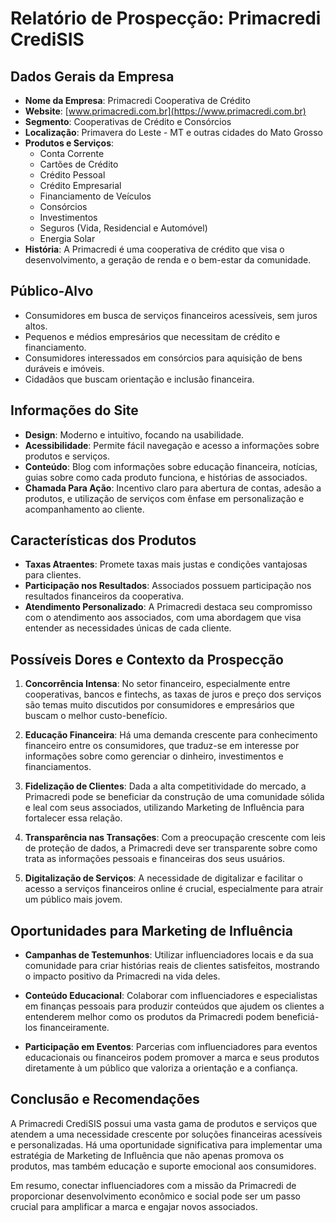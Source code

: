 # Relatório de Prospecção: Primacredi CrediSIS

## Dados Gerais da Empresa
- **Nome da Empresa**: Primacredi Cooperativa de Crédito
- **Website**: [www.primacredi.com.br](https://www.primacredi.com.br)
- **Segmento**: Cooperativas de Crédito e Consórcios
- **Localização**: Primavera do Leste - MT e outras cidades do Mato Grosso
- **Produtos e Serviços**:
  - Conta Corrente
  - Cartões de Crédito
  - Crédito Pessoal
  - Crédito Empresarial
  - Financiamento de Veículos
  - Consórcios
  - Investimentos
  - Seguros (Vida, Residencial e Automóvel)
  - Energia Solar
- **História**: A Primacredi é uma cooperativa de crédito que visa o desenvolvimento, a geração de renda e o bem-estar da comunidade.

## Público-Alvo
- Consumidores em busca de serviços financeiros acessíveis, sem juros altos.
- Pequenos e médios empresários que necessitam de crédito e financiamento.
- Consumidores interessados em consórcios para aquisição de bens duráveis e imóveis.
- Cidadãos que buscam orientação e inclusão financeira.

## Informações do Site
- **Design**: Moderno e intuitivo, focando na usabilidade.
- **Acessibilidade**: Permite fácil navegação e acesso a informações sobre produtos e serviços.
- **Conteúdo**: Blog com informações sobre educação financeira, notícias, guias sobre como cada produto funciona, e histórias de associados.
- **Chamada Para Ação**: Incentivo claro para abertura de contas, adesão a produtos, e utilização de serviços com ênfase em personalização e acompanhamento ao cliente.

## Características dos Produtos
- **Taxas Atraentes**: Promete taxas mais justas e condições vantajosas para clientes.
- **Participação nos Resultados**: Associados possuem participação nos resultados financeiros da cooperativa.
- **Atendimento Personalizado**: A Primacredi destaca seu compromisso com o atendimento aos associados, com uma abordagem que visa entender as necessidades únicas de cada cliente.

## Possíveis Dores e Contexto da Prospecção
1. **Concorrência Intensa**: No setor financeiro, especialmente entre cooperativas, bancos e fintechs, as taxas de juros e preço dos serviços são temas muito discutidos por consumidores e empresários que buscam o melhor custo-benefício.
   
2. **Educação Financeira**: Há uma demanda crescente para conhecimento financeiro entre os consumidores, que traduz-se em interesse por informações sobre como gerenciar o dinheiro, investimentos e financiamentos.
   
3. **Fidelização de Clientes**: Dada a alta competitividade do mercado, a Primacredi pode se beneficiar da construção de uma comunidade sólida e leal com seus associados, utilizando Marketing de Influência para fortalecer essa relação.
   
4. **Transparência nas Transações**: Com a preocupação crescente com leis de proteção de dados, a Primacredi deve ser transparente sobre como trata as informações pessoais e financeiras dos seus usuários.
   
5. **Digitalização de Serviços**: A necessidade de digitalizar e facilitar o acesso a serviços financeiros online é crucial, especialmente para atrair um público mais jovem.

## Oportunidades para Marketing de Influência
- **Campanhas de Testemunhos**: Utilizar influenciadores locais e da sua comunidade para criar histórias reais de clientes satisfeitos, mostrando o impacto positivo da Primacredi na vida deles.
  
- **Conteúdo Educacional**: Colaborar com influenciadores e especialistas em finanças pessoais para produzir conteúdos que ajudem os clientes a entenderem melhor como os produtos da Primacredi podem beneficiá-los financeiramente.

- **Participação em Eventos**: Parcerias com influenciadores para eventos educacionais ou financeiros podem promover a marca e seus produtos diretamente à um público que valoriza a orientação e a confiança.

## Conclusão e Recomendações
A Primacredi CrediSIS possui uma vasta gama de produtos e serviços que atendem a uma necessidade crescente por soluções financeiras acessíveis e personalizadas. Há uma oportunidade significativa para implementar uma estratégia de Marketing de Influência que não apenas promova os produtos, mas também educação e suporte emocional aos consumidores.

Em resumo, conectar influenciadores com a missão da Primacredi de proporcionar desenvolvimento econômico e social pode ser um passo crucial para amplificar a marca e engajar novos associados.